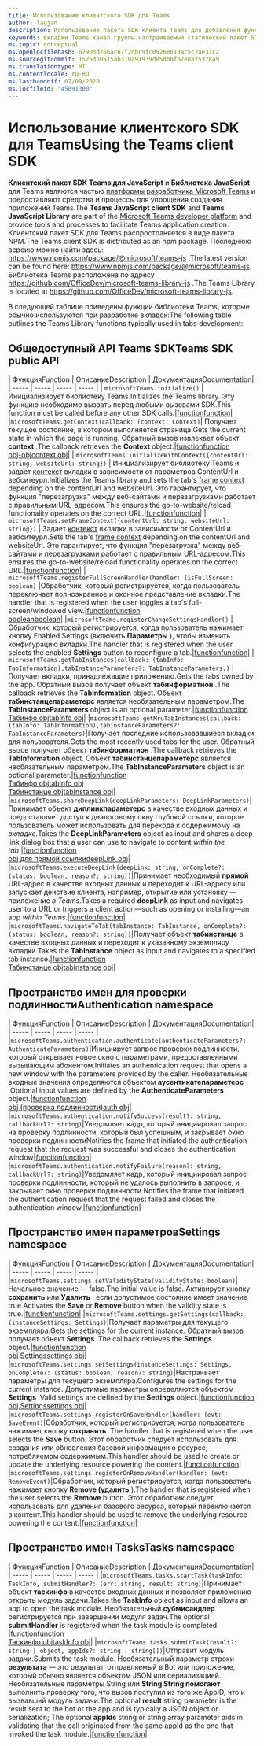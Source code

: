 ```yaml
---
title: Использование клиентского SDK для Teams
author: laujan
description: Использование пакета SDK клиента Teams для добавления функциональных возможностей, поддерживающих Teams, на пользовательские вкладки
keywords: вкладки Teams канал группы настраиваемый статический пакет SDK JavaScript персональный
ms.topic: conceptual
ms.openlocfilehash: 07903d766ac67f2dbc9fc09268618ac5c2ae33c2
ms.sourcegitcommit: 1525db0515ab310a91939d85dbbfb7e887537849
ms.translationtype: MT
ms.contentlocale: ru-RU
ms.lasthandoff: 07/09/2020
ms.locfileid: "45091300"
---
```

# <a name="using-the-teams-client-sdk"></a><span data-ttu-id="ce261-104">Использование клиентского SDK для Teams</span><span class="sxs-lookup"><span data-stu-id="ce261-104">Using the Teams client SDK</span></span>

<span data-ttu-id="ce261-105">**Клиентский пакет SDK Teams для JavaScript** и **Библиотека JavaScript** для Teams являются частью [платформы разработчика Microsoft Teams](/microsoftteams/platform/) и предоставляют средства и процессы для упрощения создания приложений Teams.</span><span class="sxs-lookup"><span data-stu-id="ce261-105">The **Teams JavaScript client SDK**  and **Teams JavaScript Library** are part of the [Microsoft Teams developer platform](/microsoftteams/platform/) and provide tools and processes to facilitate Teams application creation.</span></span> <span data-ttu-id="ce261-106">Клиентский пакет SDK для Teams распространяется в виде пакета NPM.</span><span class="sxs-lookup"><span data-stu-id="ce261-106">The Teams client SDK is distributed as an npm package.</span></span> <span data-ttu-id="ce261-107">Последнюю версию можно найти здесь: <https://www.npmjs.com/package/@microsoft/teams-js> .</span><span class="sxs-lookup"><span data-stu-id="ce261-107">The latest version can be found here: <https://www.npmjs.com/package/@microsoft/teams-js>.</span></span> <span data-ttu-id="ce261-108">Библиотека Teams расположена по адресу <https://github.com/OfficeDev/microsoft-teams-library-js> .</span><span class="sxs-lookup"><span data-stu-id="ce261-108">The Teams Library is located at <https://github.com/OfficeDev/microsoft-teams-library-js>.</span></span>

<span data-ttu-id="ce261-109">В следующей таблице приведены функции библиотеки Teams, которые обычно используются при разработке вкладок:</span><span class="sxs-lookup"><span data-stu-id="ce261-109">The following table outlines the Teams Library functions typically used in tabs development:</span></span>

## <a name="teams-sdk-public-api"></a><span data-ttu-id="ce261-110">Общедоступный API Teams SDK</span><span class="sxs-lookup"><span data-stu-id="ce261-110">Teams SDK public API</span></span> 

| <span data-ttu-id="ce261-111">Функция</span><span class="sxs-lookup"><span data-stu-id="ce261-111">Function</span></span>  | <span data-ttu-id="ce261-112">Описание</span><span class="sxs-lookup"><span data-stu-id="ce261-112">Description</span></span>          | <span data-ttu-id="ce261-113">Документация</span><span class="sxs-lookup"><span data-stu-id="ce261-113">Documentation</span></span>|
| -----     | -----     | -----    | -----        |
| `microsoftTeams.initialize()` | <span data-ttu-id="ce261-114">Инициализирует библиотеку Teams.</span><span class="sxs-lookup"><span data-stu-id="ce261-114">Initializes the Teams library.</span></span> <span data-ttu-id="ce261-115">Эту функцию необходимо вызвать перед любыми вызовами SDK.</span><span class="sxs-lookup"><span data-stu-id="ce261-115">This function must be called before any other SDK calls.</span></span>|[<span data-ttu-id="ce261-116">function</span><span class="sxs-lookup"><span data-stu-id="ce261-116">function</span></span>](/javascript/api/@microsoft/teams-js/microsoftteams?view=msteams-client-js-latest#initialize-any-)|
|`microsoftTeams.getContext(callback: (context: Context)`| <span data-ttu-id="ce261-117">Получает текущее состояние, в котором выполняется страница.</span><span class="sxs-lookup"><span data-stu-id="ce261-117">Gets the current state in which the page is running.</span></span> <span data-ttu-id="ce261-118">Обратный вызов извлекает объект **context** .</span><span class="sxs-lookup"><span data-stu-id="ce261-118">The callback retrieves the **Context** object.</span></span>|[<span data-ttu-id="ce261-119">function</span><span class="sxs-lookup"><span data-stu-id="ce261-119">function</span></span>](/javascript/api/@microsoft/teams-js/microsoftteams?view=msteams-client-js-latest#getcontext--context--context-----void-)<br/>[<span data-ttu-id="ce261-120">obj-obj</span><span class="sxs-lookup"><span data-stu-id="ce261-120">context obj</span></span>](/javascript/api/@microsoft/teams-js/microsoftteams.context?view=msteams-client-js-latest)|
| `microsoftTeams.initializeWithContext({contentUrl: string, websiteUrl: string})` | <span data-ttu-id="ce261-121">Инициализирует библиотеку Teams и задает [контекст](/javascript/api/@microsoft/teams-js/microsoftteams.framecontext?view=msteams-client-js-latest) вкладки в зависимости от параметров ContentUrl и вебситеурл.</span><span class="sxs-lookup"><span data-stu-id="ce261-121">Initializes the Teams library and sets the tab's [frame context](/javascript/api/@microsoft/teams-js/microsoftteams.framecontext?view=msteams-client-js-latest) depending on the contentUrl and websiteUrl.</span></span> <span data-ttu-id="ce261-122">Это гарантирует, что функция "перезагрузка" между веб-сайтами и перезагрузками работает с правильным URL-адресом.</span><span class="sxs-lookup"><span data-stu-id="ce261-122">This ensures the go-to-website/reload functionality operates on the correct URL.</span></span>|[<span data-ttu-id="ce261-123">function</span><span class="sxs-lookup"><span data-stu-id="ce261-123">function</span></span>](/javascript/api/@microsoft/teams-js/microsoftteams?view=msteams-client-js-latest#initializewithframecontext-framecontext--------void--string---)|
| `microsoftTeams.setFrameContext({contentUrl: string, websiteUrl: string})` | <span data-ttu-id="ce261-124">Задает [контекст](/javascript/api/@microsoft/teams-js/microsoftteams.framecontext?view=msteams-client-js-latest) вкладки в зависимости от ContentUrl и вебситеурл.</span><span class="sxs-lookup"><span data-stu-id="ce261-124">Sets the tab's [frame context](/javascript/api/@microsoft/teams-js/microsoftteams.framecontext?view=msteams-client-js-latest) depending on the contentUrl and websiteUrl.</span></span> <span data-ttu-id="ce261-125">Это гарантирует, что функция "перезагрузка" между веб-сайтами и перезагрузками работает с правильным URL-адресом.</span><span class="sxs-lookup"><span data-stu-id="ce261-125">This ensures the go-to-website/reload functionality operates on the correct URL.</span></span>|[<span data-ttu-id="ce261-126">function</span><span class="sxs-lookup"><span data-stu-id="ce261-126">function</span></span>](/javascript/api/@microsoft/teams-js/microsoftteams?view=msteams-client-js-latest#setframecontext-framecontext-)|
| `microsoftTeams.registerFullScreenHandler(handler: (isFullScreen: boolean)` |<span data-ttu-id="ce261-127">Обработчик, который регистрируется, когда пользователь переключает полноэкранное и оконное представление вкладки.</span><span class="sxs-lookup"><span data-stu-id="ce261-127">The handler that is registered when the user toggles a tab's full-screen/windowed view.</span></span>|[<span data-ttu-id="ce261-128">function</span><span class="sxs-lookup"><span data-stu-id="ce261-128">function</span></span>](/javascript/api/@microsoft/teams-js/microsoftteams?view=msteams-client-js-latest#registerfullscreenhandler--isfullscreen--boolean-----void-)<br/>[<span data-ttu-id="ce261-129">boolean</span><span class="sxs-lookup"><span data-stu-id="ce261-129">boolean</span></span>](/javascript/api/@microsoft/teams-js/microsoftteams.context?view=msteams-client-js-latest#isfullscreen)|
|`microsoftTeams.registerChangeSettingsHandler()` |<span data-ttu-id="ce261-130">Обработчик, который регистрируется, когда пользователь нажимает кнопку Enabled Settings (включить **Параметры** ), чтобы изменить конфигурацию вкладки.</span><span class="sxs-lookup"><span data-stu-id="ce261-130">The handler that is registered when the user selects the enabled **Settings** button to reconfigure a tab.</span></span>|[<span data-ttu-id="ce261-131">function</span><span class="sxs-lookup"><span data-stu-id="ce261-131">function</span></span>](/javascript/api/@microsoft/teams-js/microsoftteams?view=msteams-client-js-latest#registerchangesettingshandler-------void-)|
| `microsoftTeams.getTabInstances(callback: (tabInfo: TabInformation),tabInstanceParameters?: TabInstanceParameters,)` |<span data-ttu-id="ce261-132">Получает вкладки, принадлежащие приложению.</span><span class="sxs-lookup"><span data-stu-id="ce261-132">Gets the tabs owned by the app.</span></span> <span data-ttu-id="ce261-133">Обратный вызов получает объект **табинформатион** .</span><span class="sxs-lookup"><span data-stu-id="ce261-133">The callback retrieves the **TabInformation** object.</span></span> <span data-ttu-id="ce261-134">Объект **табинстанцепараметерс** является необязательным параметром.</span><span class="sxs-lookup"><span data-stu-id="ce261-134">The **TabInstanceParameters** object is an optional parameter.</span></span>|[<span data-ttu-id="ce261-135">function</span><span class="sxs-lookup"><span data-stu-id="ce261-135">function</span></span>](/javascript/api/@microsoft/teams-js/microsoftteams?view=msteams-client-js-latest#gettabinstances--tabinfo--tabinformation-----void--tabinstanceparameters-)<br/>[<span data-ttu-id="ce261-136">Табинфо obj</span><span class="sxs-lookup"><span data-stu-id="ce261-136">tabInfo obj</span></span>](/javascript/api/@microsoft/teams-js/microsoftteams.tabinformation?view=msteams-client-js-latest)|
|`microsoftTeams.getMruTabInstances(callback: (tabInfo: TabInformation),tabInstanceParameters?: TabInstanceParameters)`|<span data-ttu-id="ce261-137">Получает последние использовавшиеся вкладки для пользователя.</span><span class="sxs-lookup"><span data-stu-id="ce261-137">Gets the most recently used tabs for the user.</span></span> <span data-ttu-id="ce261-138">Обратный вызов получает объект **табинформатион** .</span><span class="sxs-lookup"><span data-stu-id="ce261-138">The callback retrieves the **TabInformation** object.</span></span> <span data-ttu-id="ce261-139">Объект **табинстанцепараметерс** является необязательным параметром.</span><span class="sxs-lookup"><span data-stu-id="ce261-139">The **TabInstanceParameters** object is an optional parameter.</span></span>|[<span data-ttu-id="ce261-140">function</span><span class="sxs-lookup"><span data-stu-id="ce261-140">function</span></span>](/javascript/api/@microsoft/teams-js/microsoftteams?view=msteams-client-js-latest#getmrutabinstances--tabinfo--tabinformation-----void--tabinstanceparameters-)<br/>[<span data-ttu-id="ce261-141">Табинфо obj</span><span class="sxs-lookup"><span data-stu-id="ce261-141">tabInfo obj</span></span>](/javascript/api/@microsoft/teams-js/microsoftteams.teaminformation?view=msteams-client-js-latest)<br/>[<span data-ttu-id="ce261-142">Табинстанце obj</span><span class="sxs-lookup"><span data-stu-id="ce261-142">tabInstance obj</span></span>](/javascript/api/@microsoft/teams-js/microsoftteams.tabinstanceparameters?view=msteams-client-js-latest)|
|`microsoftTeams.shareDeepLink(deepLinkParameters: DeepLinkParameters)`|<span data-ttu-id="ce261-143">Принимает объект **диплинкпараметерс** в качестве входных данных и предоставляет доступ к диалоговому окну глубокой ссылки, которое пользователь может использовать для перехода к содержимому на *вкладке*.</span><span class="sxs-lookup"><span data-stu-id="ce261-143">Takes the **DeepLinkParameters** object as input and shares a deep link dialog box that a user can use to navigate to content *within the tab*.</span></span>|[<span data-ttu-id="ce261-144">function</span><span class="sxs-lookup"><span data-stu-id="ce261-144">function</span></span>](/javascript/api/@microsoft/teams-js/microsoftteams?view=msteams-client-js-latest#sharedeeplink-deeplinkparameters-)<br/>[<span data-ttu-id="ce261-145">obj для прямой ссылки</span><span class="sxs-lookup"><span data-stu-id="ce261-145">deepLink obj</span></span>](/javascript/api/@microsoft/teams-js/microsoftteams.deeplinkparameters?view=msteams-client-js-latest)|
|`microsoftTeams.executeDeepLink(deepLink: string, onComplete?: (status: boolean, reason?: string))`|<span data-ttu-id="ce261-146">Принимает необходимый **прямой** URL-адрес в качестве входных данных и переходит к URL-адресу или запускает действие клиента, например, открытие или установку — приложение *в Teams*.</span><span class="sxs-lookup"><span data-stu-id="ce261-146">Takes a required **deepLink** as input and navigates user to a URL or triggers a client action—such as opening or installing—an app *within Teams*.</span></span>|[<span data-ttu-id="ce261-147">function</span><span class="sxs-lookup"><span data-stu-id="ce261-147">function</span></span>](/javascript/api/@microsoft/teams-js/microsoftteams?view=msteams-client-js-latest#executedeeplink-string---status--boolean--reason---string-----void-)|
|`microsoftTeams.navigateToTab(tabInstance: TabInstance, onComplete?: (status: boolean, reason?: string))`|<span data-ttu-id="ce261-148">Получает объект **табинстанце** в качестве входных данных и переходит к указанному экземпляру вкладки.</span><span class="sxs-lookup"><span data-stu-id="ce261-148">Takes the **TabInstance** object as input and navigates to a specified tab instance.</span></span>|[<span data-ttu-id="ce261-149">function</span><span class="sxs-lookup"><span data-stu-id="ce261-149">function</span></span>](/javascript/api/@microsoft/teams-js/microsoftteams?view=msteams-client-js-latest#navigatetotab-tabinstance-)<br/>[<span data-ttu-id="ce261-150">Табинстанце obj</span><span class="sxs-lookup"><span data-stu-id="ce261-150">tabInstance obj</span></span>](/javascript/api/@microsoft/teams-js/microsoftteams.tabinstance?view=msteams-client-js-latest)|

## <a name="authentication-namespace"></a><span data-ttu-id="ce261-151">Пространство имен для проверки подлинности</span><span class="sxs-lookup"><span data-stu-id="ce261-151">Authentication namespace</span></span>

| <span data-ttu-id="ce261-152">Функция</span><span class="sxs-lookup"><span data-stu-id="ce261-152">Function</span></span>  | <span data-ttu-id="ce261-153">Описание</span><span class="sxs-lookup"><span data-stu-id="ce261-153">Description</span></span>          | <span data-ttu-id="ce261-154">Документация</span><span class="sxs-lookup"><span data-stu-id="ce261-154">Documentation</span></span>|
| -----     | -----     | -----    | -----        |
|`microsoftTeams.authentication.authenticate(authenticateParameters?: AuthenticateParameters)`|<span data-ttu-id="ce261-155">Инициирует запрос проверки подлинности, который открывает новое окно с параметрами, предоставленными вызывающим абонентом.</span><span class="sxs-lookup"><span data-stu-id="ce261-155">Initiates an authentication request that opens a new window with the parameters provided by the caller.</span></span> <span data-ttu-id="ce261-156">Необязательные входные значения определяются объектом **аусентикатепараметерс** .</span><span class="sxs-lookup"><span data-stu-id="ce261-156">Optional input values are defined by the **AuthenticateParameters** object.</span></span>|[<span data-ttu-id="ce261-157">function</span><span class="sxs-lookup"><span data-stu-id="ce261-157">function</span></span>](/javascript/api/@microsoft/teams-js/microsoftteams.authentication?view=msteams-client-js-latest#authenticate-authenticateparameters-)<br/>[<span data-ttu-id="ce261-158">obj (проверка подлинности)</span><span class="sxs-lookup"><span data-stu-id="ce261-158">auth obj</span></span>](/javascript/api/@microsoft/teams-js/microsoftteams.authentication.authenticateparameters?view=msteams-client-js-latest)|
|`microsoftTeams.authentication.notifySuccess(result?: string, callbackUrl?: string)`|<span data-ttu-id="ce261-159">Уведомляет кадр, который инициировал запрос на проверку подлинности, который был успешным, и закрывает окно проверки подлинности</span><span class="sxs-lookup"><span data-stu-id="ce261-159">Notifies the frame that initiated the authentication request that the request was successful and closes the authentication window</span></span>|[<span data-ttu-id="ce261-160">function</span><span class="sxs-lookup"><span data-stu-id="ce261-160">function</span></span>](/javascript/api/@microsoft/teams-js/microsoftteams.authentication?view=msteams-client-js-latest#notifysuccess-string--string-)|
|`microsoftTeams.authentication.notifyFailure(reason?: string, callbackUrl?: string)`|<span data-ttu-id="ce261-161">Уведомляет кадр, который инициировал запрос проверки подлинности, который не удалось выполнить в запросе, и закрывает окно проверки подлинности.</span><span class="sxs-lookup"><span data-stu-id="ce261-161">Notifies the frame that initiated the authentication request that the request failed and closes the authentication window.</span></span>|[<span data-ttu-id="ce261-162">function</span><span class="sxs-lookup"><span data-stu-id="ce261-162">function</span></span>](/javascript/api/@microsoft/teams-js/microsoftteams.authentication?view=msteams-client-js-latest#notifyfailure-string--string-)|

## <a name="settings-namespace"></a><span data-ttu-id="ce261-163">Пространство имен параметров</span><span class="sxs-lookup"><span data-stu-id="ce261-163">Settings namespace</span></span>

| <span data-ttu-id="ce261-164">Функция</span><span class="sxs-lookup"><span data-stu-id="ce261-164">Function</span></span>  | <span data-ttu-id="ce261-165">Описание</span><span class="sxs-lookup"><span data-stu-id="ce261-165">Description</span></span>          | <span data-ttu-id="ce261-166">Документация</span><span class="sxs-lookup"><span data-stu-id="ce261-166">Documentation</span></span>|
| -----     | -----     | -----    | -----        |
|`microsoftTeams.settings.setValidityState(validityState: boolean)`|<span data-ttu-id="ce261-167">Начальное значение — false.</span><span class="sxs-lookup"><span data-stu-id="ce261-167">The initial value is false.</span></span> <span data-ttu-id="ce261-168">Активирует кнопку **сохранить** или **Удалить** , если допустимое состояние имеет значение true.</span><span class="sxs-lookup"><span data-stu-id="ce261-168">Activates the **Save** or **Remove** button when the validity state is true.</span></span>|[<span data-ttu-id="ce261-169">function</span><span class="sxs-lookup"><span data-stu-id="ce261-169">function</span></span>](/javascript/api/@microsoft/teams-js/microsoftteams.settings?view=msteams-client-js-latest#setvaliditystate-boolean-)|
|`microsoftTeams.settings.getSettings(callback: (instanceSettings: Settings)`|<span data-ttu-id="ce261-170">Получает параметры для текущего экземпляра.</span><span class="sxs-lookup"><span data-stu-id="ce261-170">Gets the settings for the current instance.</span></span> <span data-ttu-id="ce261-171">Обратный вызов получает объект **Settings** .</span><span class="sxs-lookup"><span data-stu-id="ce261-171">The callback retrieves the **Settings** object.</span></span>|[<span data-ttu-id="ce261-172">function</span><span class="sxs-lookup"><span data-stu-id="ce261-172">function</span></span>](/javascript/api/@microsoft/teams-js/microsoftteams.settings?view=msteams-client-js-latest#getsettings--instancesettings--settings-----void-)<br/>[<span data-ttu-id="ce261-173">obj Settings</span><span class="sxs-lookup"><span data-stu-id="ce261-173">settings obj</span></span>](/javascript/api/@microsoft/teams-js/microsoftteams.settings.settings?view=msteams-client-js-latest)|
|`microsoftTeams.settings.setSettings(instanceSettings: Settings, onComplete?: (status: boolean, reason?: string)`|<span data-ttu-id="ce261-174">Настраивает параметры для текущего экземпляра.</span><span class="sxs-lookup"><span data-stu-id="ce261-174">Configures the settings for the current instance.</span></span> <span data-ttu-id="ce261-175">Допустимые параметры определяются объектом **Settings** .</span><span class="sxs-lookup"><span data-stu-id="ce261-175">Valid settings are defined by the **Settings** object.</span></span>|[<span data-ttu-id="ce261-176">function</span><span class="sxs-lookup"><span data-stu-id="ce261-176">function</span></span>](/javascript/api/@microsoft/teams-js/microsoftteams.settings?view=msteams-client-js-latest#setsettings-settings-)<br/>[<span data-ttu-id="ce261-177">obj Settings</span><span class="sxs-lookup"><span data-stu-id="ce261-177">settings obj</span></span>](/javascript/api/@microsoft/teams-js/microsoftteams.settings.settings?view=msteams-client-js-latest)|
|`microsoftTeams.settings.registerOnSaveHandler(handler: (evt: SaveEvent)`|<span data-ttu-id="ce261-178">Обработчик, который регистрируется, когда пользователь нажимает кнопку **сохранить** .</span><span class="sxs-lookup"><span data-stu-id="ce261-178">The handler that is registered when the user selects the **Save** button.</span></span> <span data-ttu-id="ce261-179">Этот обработчик следует использовать для создания или обновления базовой информации о ресурсе, потребляемом содержимым.</span><span class="sxs-lookup"><span data-stu-id="ce261-179">This handler should be used to create or update the underlying resource powering the content.</span></span>|[<span data-ttu-id="ce261-180">function</span><span class="sxs-lookup"><span data-stu-id="ce261-180">function</span></span>](/javascript/api/@microsoft/teams-js/microsoftteams.settings?view=msteams-client-js-latest#registeronsavehandler--evt--saveevent-----void-)|
|`microsoftTeams.settings.registerOnRemoveHandler(handler: (evt: RemoveEvent)`|<span data-ttu-id="ce261-181">Обработчик, который регистрируется, когда пользователь нажимает кнопку **Remove (удалить** ).</span><span class="sxs-lookup"><span data-stu-id="ce261-181">The handler that is registered when the user selects the **Remove** button.</span></span> <span data-ttu-id="ce261-182">Этот обработчик следует использовать для удаления базового ресурса, который переключается в контент.</span><span class="sxs-lookup"><span data-stu-id="ce261-182">This handler should be used to remove the underlying resource powering the content.</span></span>|[<span data-ttu-id="ce261-183">function</span><span class="sxs-lookup"><span data-stu-id="ce261-183">function</span></span>](/javascript/api/@microsoft/teams-js/microsoftteams.settings?view=msteams-client-js-latest#registeronremovehandler--evt--removeevent-----void-)|

## <a name="tasks-namespace"></a><span data-ttu-id="ce261-184">Пространство имен Tasks</span><span class="sxs-lookup"><span data-stu-id="ce261-184">Tasks namespace</span></span>

| <span data-ttu-id="ce261-185">Функция</span><span class="sxs-lookup"><span data-stu-id="ce261-185">Function</span></span>  | <span data-ttu-id="ce261-186">Описание</span><span class="sxs-lookup"><span data-stu-id="ce261-186">Description</span></span>          | <span data-ttu-id="ce261-187">Документация</span><span class="sxs-lookup"><span data-stu-id="ce261-187">Documentation</span></span>|
| -----     | -----     | -----    | -----        |
|`microsoftTeams.tasks.startTask(taskInfo: TaskInfo, submitHandler?: (err: string, result: string)`|<span data-ttu-id="ce261-188">Принимает объект **таскинфо** в качестве входных данных и позволяет приложению открыть модуль задачи.</span><span class="sxs-lookup"><span data-stu-id="ce261-188">Takes the **TaskInfo** object as input and allows an app to open the task module.</span></span> <span data-ttu-id="ce261-189">Необязательный **субмисандлер** регистрируется при завершении модуля задач.</span><span class="sxs-lookup"><span data-stu-id="ce261-189">The optional **submitHandler** is registered when the task module is completed.</span></span> |[<span data-ttu-id="ce261-190">function</span><span class="sxs-lookup"><span data-stu-id="ce261-190">function</span></span>](/javascript/api/@microsoft/teams-js/microsoftteams.tasks?view=msteams-client-js-latest#starttask-taskinfo---err--string--result--string-----void-)<br/>[<span data-ttu-id="ce261-191">Таскинфо obj</span><span class="sxs-lookup"><span data-stu-id="ce261-191">taskInfo obj</span></span>](/javascript/api/@microsoft/teams-js/microsoftteams.taskinfo?view=msteams-client-js-latest)|
|`microsoftTeams.tasks.submitTask(result?: string | object, appIds?: string | string[])`|<span data-ttu-id="ce261-192">Отправит модуль задачи.</span><span class="sxs-lookup"><span data-stu-id="ce261-192">Submits the task module.</span></span> <span data-ttu-id="ce261-193">Необязательный параметр строки **результата** — это результат, отправляемый в Bot или приложение, который обычно является объектом JSON или сериализацией. Необязательные параметры String или **String String помогают** выполнить проверку того, что вызов поступил из того же AppID, что и вызвавший модуль задачи.</span><span class="sxs-lookup"><span data-stu-id="ce261-193">The optional **result** string parameter is the result sent to the bot or the app and is typically a JSON object or serialization; The optional **appIds** string or string array parameter aids in validating that the call originated from the same appId as the one that invoked the task module.</span></span>|[<span data-ttu-id="ce261-194">function</span><span class="sxs-lookup"><span data-stu-id="ce261-194">function</span></span>](/javascript/api/@microsoft/teams-js/microsoftteams.tasks?view=msteams-client-js-latest#submittask-string---object--string---string---)|
